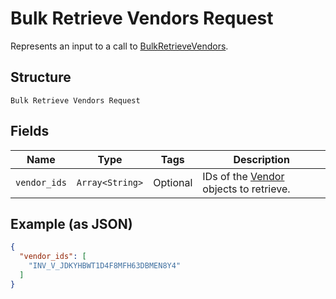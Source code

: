 
# Bulk Retrieve Vendors Request

Represents an input to a call to [BulkRetrieveVendors](../../doc/api/vendors.md#bulk-retrieve-vendors).

## Structure

`Bulk Retrieve Vendors Request`

## Fields

| Name | Type | Tags | Description |
|  --- | --- | --- | --- |
| `vendor_ids` | `Array<String>` | Optional | IDs of the [Vendor](entity:Vendor) objects to retrieve. |

## Example (as JSON)

```json
{
  "vendor_ids": [
    "INV_V_JDKYHBWT1D4F8MFH63DBMEN8Y4"
  ]
}
```

